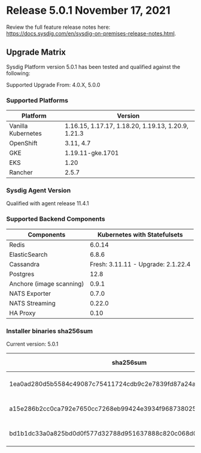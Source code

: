 Release 5.0.1 November 17, 2021
===

Review the full feature release notes here: https://docs.sysdig.com/en/sysdig-on-premises-release-notes.html.

Upgrade Matrix
---

Sysdig Platform version 5.0.1 has been tested and qualified against the following:

Supported Upgrade From: 4.0.X, 5.0.0

### Supported Platforms

| **Platform** | **Version** |
|---|---|
| Vanilla Kubernetes          | 1.16.15, 1.17.17, 1.18.20, 1.19.13, 1.20.9, 1.21.3 |
| OpenShift                   | 3.11, 4.7 |
| GKE                         | 1.19.11-gke.1701 |
| EKS                         | 1.20 |
| Rancher                     | 2.5.7 |

### Sysdig Agent Version

Qualified with agent release 11.4.1

### Supported Backend Components

| **Components** | **Kubernetes with Statefulsets** |
|---|---|
| Redis                      | 6.0.14 |
| ElasticSearch              | 6.8.6 |
| Cassandra                  | Fresh: 3.11.11 - Upgrade: 2.1.22.4 |
| Postgres                   | 12.8 |
| Anchore (image scanning)   | 0.9.1 |
| NATS Exporter              | 0.7.0 |
| NATS Streaming             | 0.22.0 |
| HA Proxy                   | 0.10 |


### Installer binaries sha256sum

Current version: 5.0.1

| **sha256sum** | **Installer binary ** |
|---|---|
| 1ea0ad280d5b5584c49087c75411724cdb9c2e7839fd87a24a35237078b7ec73 | installer-darwin-amd64 |
| a15e286b2cc0ca792e7650cc7268eb99424e3934f9687380257b45f6c3152cdd | installer-linux-amd64 |
| bd1b1dc33a0a825bd0d0f577d32788d951637888c820c068d0c9a59e83b759e0 | installer-windows-amd64.exe |

